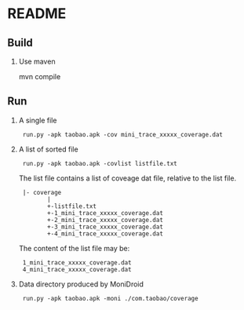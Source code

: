 # README

## Build

1. Use maven

    mvn compile


## Run

1. A single file


        run.py -apk taobao.apk -cov mini_trace_xxxxx_coverage.dat


2. A list of sorted file


        run.py -apk taobao.apk -covlist listfile.txt

    The list file contains a list of coveage dat file, relative to the list file.


        |- coverage
               |
               +-listfile.txt
               +-1_mini_trace_xxxxx_coverage.dat
               +-2_mini_trace_xxxxx_coverage.dat
               +-3_mini_trace_xxxxx_coverage.dat
               +-4_mini_trace_xxxxx_coverage.dat

    The content of the list file may be:


        1_mini_trace_xxxxx_coverage.dat
        4_mini_trace_xxxxx_coverage.dat

3. Data directory produced by MoniDroid


        run.py -apk taobao.apk -moni ./com.taobao/coverage

